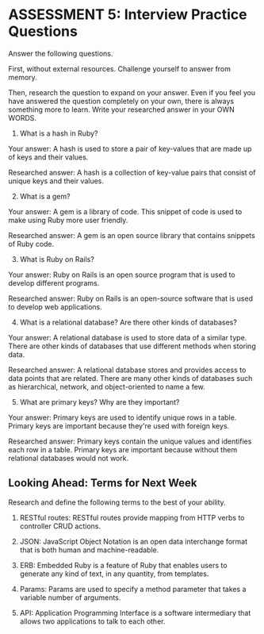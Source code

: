 # ASSESSMENT 5: Interview Practice Questions
Answer the following questions.

First, without external resources. Challenge yourself to answer from memory.

Then, research the question to expand on your answer. Even if you feel you have answered the question completely on your own, there is always something more to learn. Write your researched answer in your OWN WORDS.

1. What is a hash in Ruby?

  Your answer: A hash is used to store a pair of key-values that are made up of keys and their values.

  Researched answer: A hash is a collection of key-value pairs that consist of unique keys and their values.



2. What is a gem?

  Your answer: A gem is a library of code. This snippet of code is used to make using Ruby more user friendly.   

  Researched answer: A gem is an open source library that contains snippets of Ruby code.



3. What is Ruby on Rails?

  Your answer: Ruby on Rails is an open source program that is used to develop different programs.

  Researched answer: Ruby on Rails is an open-source software that is used to develop web applications.



4. What is a relational database? Are there other kinds of databases?

  Your answer: A relational database is used to store data of a similar type. There are other kinds of databases that use different methods when storing data.

  Researched answer: A relational database stores and provides access to data points that are related. There are many other kinds of databases such as hierarchical, network, and object-oriented to name a few.



5. What are primary keys? Why are they important?

  Your answer: Primary keys are used  to identify unique rows in a table. Primary keys are important because they're used with foreign keys.

  Researched answer: Primary keys contain the unique values and identifies each row in a table. Primary keys are important because without them relational databases would not work.



## Looking Ahead: Terms for Next Week
Research and define the following terms to the best of your ability.

1. RESTful routes: RESTful routes provide mapping from HTTP verbs to controller CRUD actions.

2. JSON: JavaScript Object Notation is an open data interchange format that is both human and machine-readable.

3. ERB: Embedded Ruby is a feature of Ruby that enables users to generate any kind of text, in any quantity, from templates.

4. Params: Params are used to specify a method parameter that takes a variable number of arguments.

5. API: Application Programming Interface is a software intermediary that allows two applications to talk to each other.
